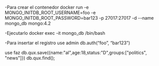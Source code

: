 -Para crear el contenedor
docker run -e MONGO_INITDB_ROOT_USERNAME=foo -e MONGO_INITDB_ROOT_PASSWORD=bar123 -p 27017:27017 -d --name mongo_db mongo:4.2

-Ejecutarlo
docker exec -it mongo_db /bin/bash

-Para insertar el registro 
use admin
db.auth(“foo”, “bar123”)

use faz
db.qux.save({name:"al",age:18,status:"D",groups:["politics", "news"]})
db.qux.find();
